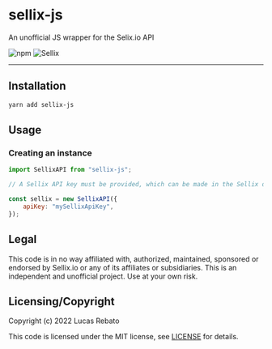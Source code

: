 # sellix-js
An unofficial JS wrapper for the Selix.io API

![npm](https://img.shields.io/npm/v/sellix-js) ![Sellix](https://img.shields.io/badge/Sellix-v1%20(latest)-green)
 
 ---
 
 ## Installation

```bash
yarn add sellix-js
```

## Usage

### Creating an instance

```js
import SellixAPI from "sellix-js";

// A Sellix API key must be provided, which can be made in the Sellix dashboard.

const sellix = new SellixAPI({
    apiKey: "mySellixApiKey",
});

```

## Legal
This code is in no way affiliated with, authorized, maintained, sponsored or endorsed by Sellix.io or any of its affiliates or subsidiaries. 
This is an independent and unofficial project. Use at your own risk.

## Licensing/Copyright
Copyright (c) 2022 Lucas Rebato

This code is licensed under the MIT license, see [LICENSE](https://github.com/rebal15/sellix-js/blob/main/LICENSE) for details.



